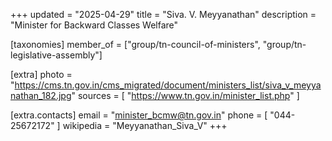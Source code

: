 +++
updated = "2025-04-29"
title = "Siva. V. Meyyanathan"
description = "Minister for Backward Classes Welfare"

[taxonomies]
member_of = ["group/tn-council-of-ministers", "group/tn-legislative-assembly"]

[extra]
photo = "https://cms.tn.gov.in/cms_migrated/document/ministers_list/siva_v_meyyanathan_182.jpg"
sources = [
    "https://www.tn.gov.in/minister_list.php"
]

[extra.contacts]
email = "minister_bcmw@tn.gov.in"
phone = [
    "044-25672172"
]
wikipedia = "Meyyanathan_Siva_V"
+++